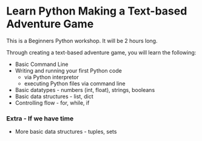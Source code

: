 # Learn Python Making a Text-based Adventure Game
This is a Beginners Python workshop. It will be 2 hours long.

Through creating a text-based adventure game, you will learn the following:

* Basic Command Line
* Writing and running your first Python code 
	* via Python interpretor
	* executing Python files via command line
* Basic datatypes - numbers (int, float), strings, booleans
* Basic data structures - list, dict
* Controlling flow - for, while, if

### Extra - If we have time
* More basic data structures - tuples, sets
